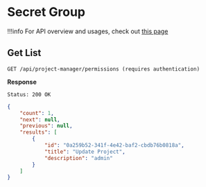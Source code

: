 # Secret Group

!!!info
    For API overview and usages, check out [this page](0-overview.md)

## Get List

```
GET /api/project-manager/permissions (requires authentication)
```

**Response**
```
Status: 200 OK
```
```json
{
    "count": 1,
    "next": null,
    "previous": null,
    "results": [
        {
            "id": "0a259b52-341f-4e42-baf2-cbdb76b0818a",
            "title": "Update Project",
            "description": "admin"
        }
    ]
}
```
